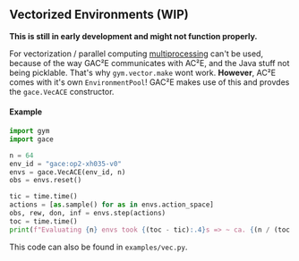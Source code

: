 ## Vectorized Environments (WIP)

**This is still in early development and might not function properly.**

For vectorization / parallel computing
[multiprocessing](https://docs.python.org/3/library/multiprocessing.html) can't
be used, because of the way GAC²E communicates with AC²E, and the Java stuff
not being picklable. That's why `gym.vector.make` wont work. **However**, AC²E
comes with it's own `EnvironmentPool`! GAC²E makes use of this and provdes the
`gace.VecACE` constructor.

#### Example

```python
import gym
import gace

n = 64
env_id = "gace:op2-xh035-v0"
envs = gace.VecACE(env_id, n)
obs = envs.reset()

tic = time.time()
actions = [as.sample() for as in envs.action_space]
obs, rew, don, inf = envs.step(actions)
toc = time.time()
print(f"Evaluating {n} envs took {(toc - tic):.4}s => ~ ca. {(n / (toc - tic)):.3} FPS.")
```

This code can also be found in `examples/vec.py`.

